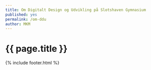 ```yaml
---
title: Om Digitalt Design og Udvikling på Slotshaven Gymnasium
published: yes
permalink: /om-ddu
author: MKM
---
```

# {{ page.title }}
{% include footer.html %}